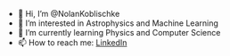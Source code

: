 - 👋 Hi, I’m @NolanKoblischke
- 👀 I’m interested in Astrophysics and Machine Learning
- 🌱 I’m currently learning Physics and Computer Science
- 📫 How to reach me: [LinkedIn](https://www.linkedin.com/in/nolankob/)

<!---
NolanKoblischke/NolanKoblischke is a ✨ special ✨ repository because its `README.md` (this file) appears on your GitHub profile.
You can click the Preview link to take a look at your changes.
--->
